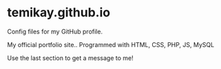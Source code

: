 # temikay.github.io
Config files for my GitHub profile.

My official portfolio site..
Programmed with HTML, CSS, PHP, JS, MySQL

Use the last section to get a message to me!
